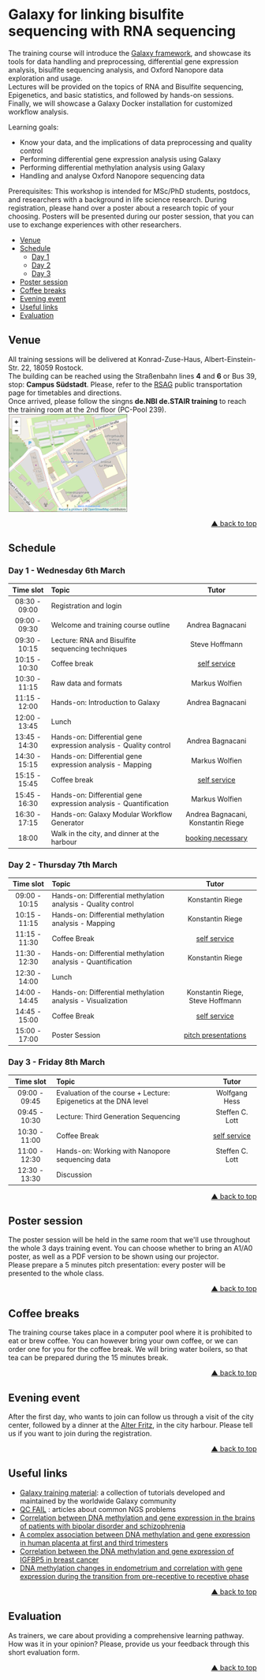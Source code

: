 # Galaxy for linking bisulfite sequencing with RNA sequencing

The training course will introduce the [Galaxy framework](https://usegalaxy.org), and showcase its tools for data handling and preprocessing, differential gene expression analysis, bisulfite sequencing analysis, and Oxford Nanopore data exploration and usage.  
Lectures will be provided on the topics of RNA and Bisulfite sequencing, Epigenetics, and basic statistics, and followed by hands-on sessions. Finally, we will showcase a Galaxy Docker installation for customized workflow analysis.

Learning goals:
- Know your data, and the implications of data preprocessing and quality control
- Performing differential gene expression analysis using Galaxy
- Performing differential methylation analysis using Galaxy
- Handling and analyse Oxford Nanopore sequencing data

Prerequisites:
This workshop is intended for MSc/PhD students, postdocs, and researchers with a background in life science research. During registration, please hand over a poster about a research topic of your choosing. Posters will be presented during our poster session, that you can use to exchange experiences with other researchers.

<div id="top"></div>

- [Venue](#venue)
- [Schedule](#schedule)
  - [Day 1](#day-1---wednesday-6th-march)
  - [Day 2](#day-2---thursday-7th-march)
  - [Day 3](#day-3---friday-8th-march)
- [Poster session](#poster-session)
- [Coffee breaks](#coffee-breaks)
- [Evening event](#evening-event)
- [Useful links](#useful-links)
- [Evaluation](#evaluation)

## Venue

All training sessions will be delivered at Konrad-Zuse-Haus, Albert-Einstein-Str. 22, 18059 Rostock.  
The building can be reached using the Straßenbahn lines **4** and **6** or Bus 39, stop: **Campus Südstadt**. Please, refer to the [RSAG](https://www.rsag-online.de/) public transportation page for timetables and directions.  
Once arrived, please follow the singns **de.NBI de.STAIR training** to reach the training room at the 2nd floor (PC-Pool 239).
[<img align="center" src="assets/img/map-kzh.png" height="200px" alt="Konrad-Zuse-Haus" valign="middle">](https://www.openstreetmap.org/#map=19/54.07746/12.10630)
<br />
<p align="right"><a href="#top">&#x25B2; back to top</a></p>

## Schedule

### Day 1 - Wednesday 6th March

| **Time slot** | **Topic** | **Tutor** |
| :---: | :--- | :---: |
| 08:30 - 09:00 | Registration and login ||
| 09:00 - 09:30 | Welcome and training course outline | Andrea Bagnacani |
| 09:30 - 10:15 | Lecture: RNA and Bisulfite sequencing techniques | Steve Hoffmann |
| 10:15 - 10:30 | Coffee break | [self service](#coffee-breaks) |
| 10:30 - 11:15 | Raw data and formats | Markus Wolfien |
| 11:15 - 12:00 | Hands-on: Introduction to Galaxy | Andrea Bagnacani |
| 12:00 - 13:45 | Lunch ||
| 13:45 - 14:30 | Hands-on: Differential gene expression analysis - Quality control | Andrea Bagnacani |
| 14:30 - 15:15 | Hands-on: Differential gene expression analysis - Mapping | Markus Wolfien |
| 15:15 - 15:45 | Coffee break | [self service](#coffee-breaks) |
| 15:45 - 16:30 | Hands-on: Differential gene expression analysis - Quantification | Markus Wolfien |
| 16:30 - 17:15 | Hands-on: Galaxy Modular Workflow Generator | Andrea Bagnacani, Konstantin Riege |
| 18:00 | Walk in the city, and dinner at the harbour | [booking necessary](#evening-event) |

### Day 2 - Thursday 7th March

| **Time slot** | **Topic** | **Tutor** |
| :---: | :--- | :---: |
| 09:00 - 10:15 | Hands-on: Differential methylation analysis - Quality control | Konstantin Riege |
| 10:15 - 11:15 | Hands-on: Differential methylation analysis - Mapping | Konstantin Riege |
| 11:15 - 11:30 | Coffee Break | [self service](#coffee-breaks) |
| 11:30 - 12:30 | Hands-on: Differential methylation analysis - Quantification | Konstantin Riege |
| 12:30 - 14:00 | Lunch ||
| 14:00 - 14:45 | Hands-on: Differential methylation analysis - Visualization | Konstantin Riege, Steve Hoffmann |
| 14:45 - 15:00 | Coffee Break | [self service](#coffee-breaks) |
| 15:00 - 17:00 | Poster Session | [pitch presentations](#poster-session) |

### Day 3 - Friday 8th March

| **Time slot** | **Topic** | **Tutor** |
| :---: | :--- | :---: |
| 09:00 - 09:45 | Evaluation of the course + Lecture: Epigenetics at the DNA level | Wolfgang Hess |
| 09:45 - 10:30 | Lecture: Third Generation Sequencing | Steffen C. Lott |
| 10:30 - 11:00 | Coffee Break | [self service](#coffee-breaks) |
| 11:00 - 12:30 | Hands-on: Working with Nanopore sequencing data | Steffen C. Lott |
| 12:30 - 13:30 | Discussion ||
<p align="right"><a href="#top">&#x25B2; back to top</a></p>

## Poster session

The poster session will be held in the same room that we'll use throughout the whole 3 days training event. You can choose whether to bring an A1/A0 poster, as well as a PDF version to be shown using our projector.  
Please prepare a 5 minutes pitch presentation: every poster will be presented to the whole class.
<p align="right"><a href="#top">&#x25B2; back to top</a></p>

## Coffee breaks

The training course takes place in a computer pool where it is prohibited to eat or brew coffee. You can however bring your own coffee, or we can order one for you for the coffee break. We will bring water boilers, so that tea can be prepared during the 15 minutes break.
<p align="right"><a href="#top">&#x25B2; back to top</a></p>

## Evening event

After the first day, who wants to join can follow us through a visit of the city center, followed by a dinner at the [Alter Fritz](https://www.alter-fritz.de/), in the city harbour. Please tell us if you want to join during the registration.
<p align="right"><a href="#top">&#x25B2; back to top</a></p>

## Useful links
- [Galaxy training material](https://galaxyproject.github.io/training-material/): a collection of tutorials developed and maintained by the worldwide Galaxy community
- [QC FAIL](https://sequencing.qcfail.com/) : articles about common NGS problems
- [Correlation between DNA methylation and gene expression in the brains of patients with bipolar disorder and schizophrenia](https://doi.org/10.1111/bdi.12255)
- [A complex association between DNA methylation and gene expression in human placenta at first and third trimesters](https://doi.org/10.1371/journal.pone.0181155)
- [Correlation between the DNA methylation and gene expression of IGFBP5 in breast cancer](https://doi.org/10.3233/BD-160234)
- [DNA methylation changes in endometrium and correlation with gene expression during the transition from pre-receptive to receptive phase](https://doi.org/10.1038/s41598-017-03682-0)
<p align="right"><a href="#top">&#x25B2; back to top</a></p>

## Evaluation
As trainers, we care about providing a comprehensive learning pathway. How was it in your opinion? Please, provide us your feedback through this short evaluation form.
<p align="right"><a href="#top">&#x25B2; back to top</a></p>

